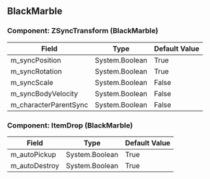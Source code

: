 ## BlackMarble

### Component: ZSyncTransform (BlackMarble)

|Field|Type|Default Value|
|-----|----|-------------|
|m_syncPosition|System.Boolean|True|
|m_syncRotation|System.Boolean|True|
|m_syncScale|System.Boolean|False|
|m_syncBodyVelocity|System.Boolean|False|
|m_characterParentSync|System.Boolean|False|

### Component: ItemDrop (BlackMarble)

|Field|Type|Default Value|
|-----|----|-------------|
|m_autoPickup|System.Boolean|True|
|m_autoDestroy|System.Boolean|True|

